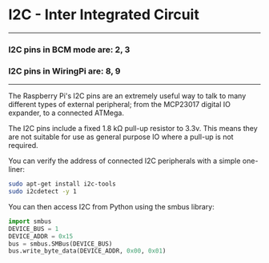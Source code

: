 <!--
---
name: I2C
class: interface
type: pinout
description: Raspberry Pi I2C pins
url: http://www.raspberry-projects.com/pi/programming-in-python/i2c-programming-in-python/using-the-i2c-interface-2
pin:
  '3':
    name: Data
    direction: both
    active: high
  '5':
    name: Clock
    direction: both
    active: high
  '27':
    name: EEPROM Data
    direction: both
    active: high
  '28':
    name: EEPROM Clock
    direction: both
    active: high
-->
# I2C - Inter Integrated Circuit
---
### I2C pins in BCM mode are: 2, 3
### I2C pins in WiringPi are: 8, 9
---

The Raspberry Pi's I2C pins are an extremely useful way to talk to many different types of external peripheral; from the MCP23017 digital IO expander, to a connected ATMega.

The I2C pins include a fixed 1.8 kΩ pull-up resistor to 3.3v. This means they are not suitable for use as general purpose IO where a pull-up is not required.

You can verify the address of connected I2C peripherals with a simple one-liner:

```bash
sudo apt-get install i2c-tools
sudo i2cdetect -y 1
```

You can then access I2C from Python using the smbus library:

```python
import smbus
DEVICE_BUS = 1
DEVICE_ADDR = 0x15
bus = smbus.SMBus(DEVICE_BUS)
bus.write_byte_data(DEVICE_ADDR, 0x00, 0x01)
```
